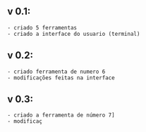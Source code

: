 
## v 0.1:

    - criado 5 ferramentas
    - criado a interface do usuario (terminal)
## v 0.2:
    - criado ferramenta de numero 6
    - modificações feitas na interface
    
## v 0.3:
    - criado a ferramenta de número 7]
    - modificaç
